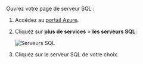 
Ouvrez votre page de serveur SQL :

1.  Accédez au [portail Azure](https://portal.azure.com).
2.  Cliquez sur **plus de services** > **les serveurs SQL**:

    ![Serveurs SQL](./media/sql-database-browse-to-server/browse-to-server.png)

3.  Cliquez sur le serveur SQL de votre choix.